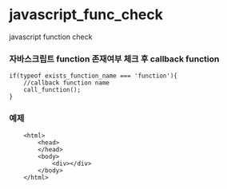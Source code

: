 # javascript_func_check
javascript function check


### 자바스크립트 function 존재여부 체크 후 callback function
~~~
if(typeof exists_function_name === 'function'){
    //callback function name
    call_function();
}
~~~

### 예제
~~~
    <html>
        <head>
        </head>
        <body>
            <div></div>
        </body>
    </html>
~~~
